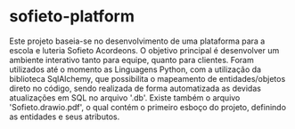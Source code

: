 # sofieto-platform
Este projeto baseia-se no desenvolvimento de uma plataforma para a escola e luteria Sofieto Acordeons. O objetivo principal é desenvolver um ambiente interativo tanto para equipe, quanto para clientes.
Foram utilizados até o momento as Linguagens Python, com a utilização da biblioteca SqlAlchemy, que possibilita o mapeamento de entidades/objetos direto no código, sendo realizada de forma automatizada as devidas atualizações em SQL no arquivo '.db'.
Existe também o arquivo 'Sofieto.drawio.pdf', o qual contém o primeiro esboço do projeto, definindo as entidades e seus atributos.
